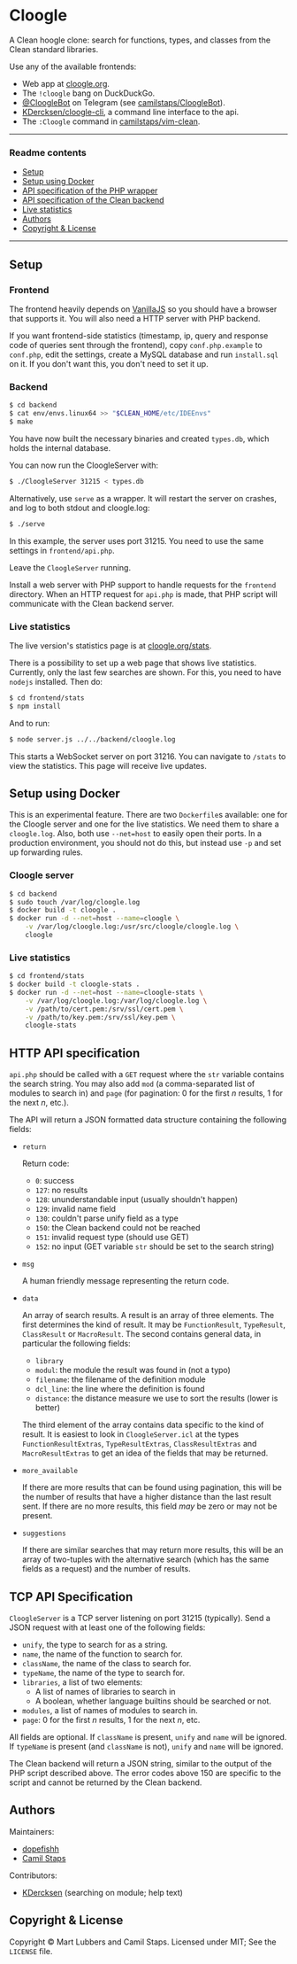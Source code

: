 # Cloogle

A Clean hoogle clone: search for functions, types, and classes from the Clean
standard libraries.

Use any of the available frontends:

- Web app at [cloogle.org](http://cloogle.org/).
- The `!cloogle` bang on DuckDuckGo.
- [@CloogleBot](https://telegram.me/CloogleBot) on Telegram (see
	[camilstaps/CloogleBot](https://github.com/camilstaps/CloogleBot)).
- [KDercksen/cloogle-cli](https://github.com/KDercksen/cloogle-cli), a command
	line interface to the api.
- The `:Cloogle` command in
	[camilstaps/vim-clean](https://github.com/camilstaps/vim-clean).

---

### Readme contents

- [Setup](#setup)
- [Setup using Docker](#setup-using-docker)
- [API specification of the PHP wrapper](#api-specification-for-developers)
- [API specification of the Clean backend](#talking-with-the-clean-backend-directly)
- [Live statistics](#live-statistics)
- [Authors](#authors)
- [Copyright &amp; License](#copyright--license)

---

## Setup

### Frontend

The frontend heavily depends on [VanillaJS](http://vanilla-js.com/) so you
should have a browser that supports it. You will also need a HTTP server with
PHP backend.

If you want frontend-side statistics (timestamp, ip, query and response code of
queries sent through the frontend), copy `conf.php.example` to `conf.php`, edit
the settings, create a MySQL database and run `install.sql` on it. If you don't
want this, you don't need to set it up.

### Backend

```bash
$ cd backend
$ cat env/envs.linux64 >> "$CLEAN_HOME/etc/IDEEnvs"
$ make
```

You have now built the necessary binaries and created `types.db`, which holds
the internal database.

You can now run the CloogleServer with:

```bash
$ ./CloogleServer 31215 < types.db
```

Alternatively, use `serve` as a wrapper. It will restart the server on
crashes, and log to both stdout and cloogle.log:

```bash
$ ./serve
```

In this example, the server uses port 31215. You need to use the same settings
in `frontend/api.php`.

Leave the `CloogleServer` running.

Install a web server with PHP support to handle requests for the `frontend`
directory. When an HTTP request for `api.php` is made, that PHP script will
communicate with the Clean backend server.

### Live statistics
The live version's statistics page is at
[cloogle.org/stats](http://cloogle.org/stats).

There is a possibility to set up a web page that shows live statistics.
Currently, only the last few searches are shown. For this, you need to have
`nodejs` installed. Then do:

```bash
$ cd frontend/stats
$ npm install
```

And to run:

```bash
$ node server.js ../../backend/cloogle.log
```

This starts a WebSocket server on port 31216. You can navigate to `/stats` to
view the statistics. This page will receive live updates.

## Setup using Docker

This is an experimental feature. There are two `Dockerfile`s available: one for
the Cloogle server and one for the live statistics. We need them to share a
`cloogle.log`. Also, both use `--net=host` to easily open their ports. In a
production environment, you should not do this, but instead use `-p` and set up
forwarding rules.

### Cloogle server

```bash
$ cd backend
$ sudo touch /var/log/cloogle.log
$ docker build -t cloogle .
$ docker run -d --net=host --name=cloogle \
	-v /var/log/cloogle.log:/usr/src/cloogle/cloogle.log \
	cloogle
```

### Live statistics

```bash
$ cd frontend/stats
$ docker build -t cloogle-stats .
$ docker run -d --net=host --name=cloogle-stats \
	-v /var/log/cloogle.log:/var/log/cloogle.log \
	-v /path/to/cert.pem:/srv/ssl/cert.pem \
	-v /path/to/key.pem:/srv/ssl/key.pem \
	cloogle-stats
```

## HTTP API specification
`api.php` should be called with a `GET` request where the `str` variable
contains the search string. You may also add `mod` (a comma-separated list of
modules to search in) and `page` (for pagination: 0 for the first *n* results,
1 for the next *n*, etc.).

The API will return a JSON formatted data structure containing the following
fields:

- `return`

	Return code:

	* `0`: success
	* `127`: no results
	* `128`: ununderstandable input (usually shouldn't happen)
	* `129`: invalid name field
	* `130`: couldn't parse unify field as a type
	* `150`: the Clean backend could not be reached
	* `151`: invalid request type (should use GET)
	* `152`: no input (GET variable `str` should be set to the search string)

- `msg`

	A human friendly message representing the return code.

- `data`

	An array of search results. A result is an array of three elements. The first
	determines the kind of result. It may be `FunctionResult`, `TypeResult`,
	`ClassResult` or `MacroResult`. The second contains general data, in
	particular the following fields:

	* `library`
	* `modul`: the module the result was found in (not a typo)
	* `filename`: the filename of the definition module
	* `dcl_line`: the line where the definition is found
	* `distance`: the distance measure we use to sort the results (lower is
		better)

	The third element of the array contains data specific to the kind of result.
	It is easiest to look in `CloogleServer.icl` at the types
	`FunctionResultExtras`, `TypeResultExtras`, `ClassResultExtras` and
	`MacroResultExtras` to get an idea of the fields that may be returned.

- `more_available`

	If there are more results that can be found using pagination, this will be
	the number of results that have a higher distance than the last result sent.
	If there are no more results, this field *may* be zero or may not be present.

- `suggestions`

	If there are similar searches that may return more results, this will be an
	array of two-tuples with the alternative search (which has the same fields as
	a request) and the number of results.

## TCP API Specification
`CloogleServer` is a TCP server listening on port 31215 (typically). Send a
JSON request with at least one of the following fields:

* `unify`, the type to search for as a string.
* `name`, the name of the function to search for.
* `className`, the name of the class to search for.
* `typeName`, the name of the type to search for.
* `libraries`, a list of two elements:
	* A list of names of libraries to search in
	* A boolean, whether language builtins should be searched or not.
* `modules`, a list of names of modules to search in.
* `page`: 0 for the first *n* results, 1 for the next *n*, etc.

All fields are optional. If `className` is present, `unify` and `name` will be
ignored. If `typeName` is present (and `className` is not), `unify` and `name`
will be ignored.

The Clean backend will return a JSON string, similar to the output of the PHP
script described above. The error codes above 150 are specific to the script
and cannot be returned by the Clean backend.

## Authors

Maintainers:

- [dopefishh](https://github.com/dopefishh)
- [Camil Staps](https://camilstaps.nl)

Contributors:

- [KDercksen](https://github.com/KDercksen) (searching on module; help text)

## Copyright &amp; License

Copyright &copy; Mart Lubbers and Camil Staps.
Licensed under MIT; See the `LICENSE` file.
